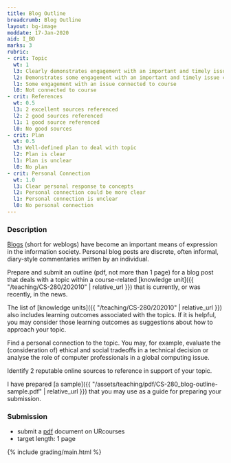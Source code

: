 ```yaml
---
title: Blog Outline
breadcrumb: Blog Outline
layout: bg-image
moddate: 17-Jan-2020
aid: I_BO
marks: 3
rubric:
- crit: Topic
  wt: 1
  l3: Clearly demonstrates engagement with an important and timely issue connected to course topics
  l2: Demonstrates some engagement with an important and timely issue connected to course
  l1: Some engagement with an issue connected to course
  l0: Not connected to course
- crit: References
  wt: 0.5
  l3: 2 excellent sources referenced
  l2: 2 good sources referenced
  l1: 1 good source referenced
  l0: No good sources
- crit: Plan
  wt: 0.5
  l3: Well-defined plan to deal with topic
  l2: Plan is clear
  l1: Plan is unclear
  l0: No plan
- crit: Personal Connection
  wt: 1.0
  l3: Clear personal response to concepts
  l2: Personal connection could be more clear
  l1: Personal connection is unclear
  l0: No personal connection
---
```

### Description

[Blogs](https://en.wikipedia.org/wiki/Blog) (short for weblogs) have become an important means of expression in the information society. Personal blog posts are discrete, often informal, diary-style commentaries written by an individual.

Prepare and submit an outline (pdf, not more than 1 page) for a blog post that deals with a topic within a course-related [knowledge unit]({{ "/teaching/CS-280/202010" | relative_url }}) that is currently, or was recently, in the news.

The list of [knowledge units]({{ "/teaching/CS-280/202010" | relative_url }}) also includes learning outcomes associated with the topics. If it is helpful, you may consider those learning outcomes as suggestions about how to approach your topic.

Find a personal connection to the topic. You may, for example, evaluate the (consideration of) ethical and social tradeoffs in a technical decision or analyse the role of computer professionals in a global computing issue.

Identify 2 reputable online sources to reference in support of your topic.

I have prepared [a sample]({{ "/assets/teaching/pdf/CS-280_blog-outline-sample.pdf" | relative_url }}) that you may use as a guide for preparing your submission.

### Submission

* submit a [pdf](https://en.wikipedia.org/wiki/PDF) document on URcourses
* target length: 1 page

{% include grading/main.html %}
